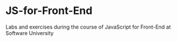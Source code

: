# JS-for-Front-End
Labs and exercises during the course of JavaScript for Front-End at Software University

